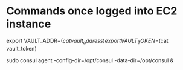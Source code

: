 # Commands once logged into EC2 instance

export VAULT_ADDR=$(cat vault_address)
export VAULT_TOKEN=$(cat vault_token)

sudo consul agent -config-dir=/opt/consul -data-dir=/opt/consul &


